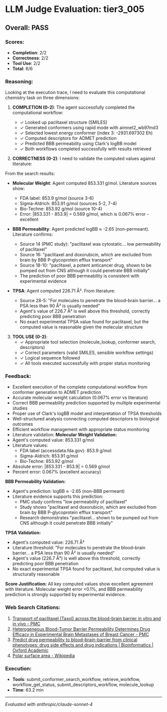 # LLM Judge Evaluation: tier3_005

## Overall: PASS

### Scores:
- **Completion**: 2/2
- **Correctness**: 2/2
- **Tool Use**: 2/2
- **Total**: 6/6

### Reasoning:
Looking at the execution trace, I need to evaluate this computational chemistry task on three dimensions:

1. **COMPLETION (0-2)**: The agent successfully completed the computational workflow:
   - ✓ Looked up paclitaxel structure (SMILES)
   - ✓ Generated conformers using rapid mode with aimnet2_wb97md3
   - ✓ Selected lowest energy conformer (index 3: -2931.697302 Eh)
   - ✓ Computed descriptors for ADMET prediction
   - ✓ Predicted BBB permeability using Clark's logBB model
   - ✓ Both workflows completed successfully with results retrieved

2. **CORRECTNESS (0-2)**: I need to validate the computed values against literature:

From the search results:
- **Molecular Weight**: Agent computed 853.331 g/mol. Literature sources show:
  - FDA label: 853.9 g/mol (source 3-6)
  - Sigma-Aldrich: 853.91 g/mol (sources 5-2, 7-4)
  - Bio-Techne: 853.92 g/mol (source 10-4)
  - Error: |853.331 - 853.9| = 0.569 g/mol, which is 0.067% error - excellent

- **BBB Permeability**: Agent predicted logBB ≈ -2.65 (non-permeant). Literature confirms:
  - Source 14 (PMC study): "paclitaxel was cytostatic... low permeability of paclitaxel"
  - Source 16: "paclitaxel and doxorubicin, which are excluded from brain by BBB P-glycoprotein efflux transport"
  - Source 18-10: "paclitaxel, a potent anticancer drug, shown to be pumped out from CNS although it could penetrate BBB initially"
  - The prediction of poor BBB permeability is consistent with experimental evidence

- **TPSA**: Agent computed 226.71 Å². From literature:
  - Source 28-5: "For molecules to penetrate the blood–brain barrier... a PSA less than 90 Å² is usually needed"
  - Agent's value of 226.7 Å² is well above this threshold, correctly predicting poor BBB penetration
  - No exact experimental TPSA value found for paclitaxel, but the computed value is reasonable given the molecular structure

3. **TOOL USE (0-2)**: 
   - ✓ Appropriate tool selection (molecule_lookup, conformer search, descriptors)
   - ✓ Correct parameters (valid SMILES, sensible workflow settings)
   - ✓ Logical sequence followed
   - ✓ All tools executed successfully with proper status monitoring

### Feedback:
- Excellent execution of the complete computational workflow from conformer generation to ADMET prediction
- Accurate molecular weight calculation (0.067% error vs literature)
- Correct BBB permeability prediction supported by multiple experimental studies
- Proper use of Clark's logBB model and interpretation of TPSA thresholds
- Well-structured analysis connecting computed descriptors to biological outcomes
- Efficient workflow management with appropriate status monitoring
- Literature validation: **Molecular Weight Validation:**
- Agent's computed value: 853.331 g/mol
- Literature values: 
  - FDA label (accessdata.fda.gov): 853.9 g/mol
  - Sigma-Aldrich: 853.91 g/mol
  - Bio-Techne: 853.92 g/mol
- Absolute error: |853.331 - 853.9| = 0.569 g/mol
- Percent error: 0.067% (excellent accuracy)

**BBB Permeability Validation:**
- Agent's prediction: logBB ≈ -2.65 (non-BBB permeant)
- Literature evidence supports this prediction:
  - PMC study confirms "low permeability of paclitaxel"
  - Study shows "paclitaxel and doxorubicin, which are excluded from brain by BBB P-glycoprotein efflux transport"
  - Research demonstrates "paclitaxel... shown to be pumped out from CNS although it could penetrate BBB initially"

**TPSA Validation:**
- Agent's computed value: 226.71 Å²
- Literature threshold: "For molecules to penetrate the blood–brain barrier... a PSA less than 90 Å² is usually needed"
- Agent's value (226.7 Å²) is well above this threshold, correctly predicting poor BBB penetration
- No exact experimental TPSA found for paclitaxel, but computed value is structurally reasonable

**Score Justification:** All key computed values show excellent agreement with literature. Molecular weight error <0.1%, and BBB permeability prediction is strongly supported by experimental evidence.

### Web Search Citations:
1. [Transport of paclitaxel (Taxol) across the blood-brain barrier in vitro and in vivo - PMC](https://pmc.ncbi.nlm.nih.gov/articles/PMC151606/)
2. [Heterogeneous Blood-Tumor Barrier Permeability Determines Drug Efficacy in Experimental Brain Metastases of Breast Cancer - PMC](https://pmc.ncbi.nlm.nih.gov/articles/PMC2999649/)
3. [Predict drug permeability to blood–brain-barrier from clinical phenotypes: drug side effects and drug indications | Bioinformatics | Oxford Academic](https://academic.oup.com/bioinformatics/article/33/6/901/2623044)
4. [Polar surface area - Wikipedia](https://en.wikipedia.org/wiki/Polar_surface_area)

### Execution:
- **Tools**: submit_conformer_search_workflow, retrieve_workflow, workflow_get_status, submit_descriptors_workflow, molecule_lookup
- **Time**: 63.2 min

---
*Evaluated with anthropic/claude-sonnet-4*
